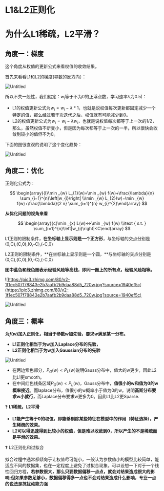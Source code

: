 # L1&L2正则化

# 为什么L1稀疏，L2平滑？

## **角度一：梯度**

这个角度从权值的更新公式来看权值的收敛结果。

首先来看看L1和L2的梯度(导数的反方向）：

![Untitled](L1&L2%E6%AD%A3%E5%88%99%E5%8C%96%20ee2754919d9f48d49844a2ca8ec69415/Untitled.png)

所以不失一般性，我们假定：$w_i$等于不为0的正浮点数，学习速率$\lambda$为0.5)：

- L1的权值更新公式为$w_i=w_i-\lambda * 1$，也就是说权值每次更新都固定减少一个特定的值，那么经过若干次迭代之后，权值就有可能减少到0。
- L2的权值更新公式为$w_i = w_i-\lambda w_i$，也就是说权值每次都等于上一次的1/2，那么，虽然权值不断变小，但是因为每次都等于上一次的一半，所以很快会收敛到较小的值但不为0。

下面的图很直观的说明了这个变化趋势：

![Untitled](L1&L2%E6%AD%A3%E5%88%99%E5%8C%96%20ee2754919d9f48d49844a2ca8ec69415/Untitled%201.png)

## **角度二：优化**

正则化公式为：

$$
\begin{array}{l}\min _{w} L_{1}(w)=\min _{w} f(w)+\frac{\lambda}{n} \sum_{i=1}^{n}\left|w_{i}\right| \\\min _{w} L_{2}(w)=\min _{w} f(w)+\frac{\lambda}{2 n} \sum_{i=1}^{n} w_{i}^{2}\end{array}
$$

****从优化问题的视角来看****

$$
\begin{array}{c}\min _{x} L(w)<=>\min _{w} f(w) \\\text { s.t. } \sum_{i=1}^{n}\left|w_{i}\right|<C\end{array}
$$

L1正则的限制条件，**在坐标轴上显示则是一个正方形**，与坐标轴的交点分别是(0,C),(C,0),(0,-C),(-C,0)

L2正则的限制条件，**在坐标轴上显示则是一个圆，**与坐标轴的交点分别是(0,C),(C,0),(0,-C),(-C,0)

**图中蓝色和绿色圈表示经验风险等高线，即同一圈上的所有点，经验风险相等。**

![https://pic3.zhimg.com/80/v2-1f1ec507f78843e2b7aafb2b9daa88d5_720w.jpg?source=1940ef5c](https://pic3.zhimg.com/80/v2-1f1ec507f78843e2b7aafb2b9daa88d5_720w.jpg?source=1940ef5c)

![Untitled](L1&L2%E6%AD%A3%E5%88%99%E5%8C%96%20ee2754919d9f48d49844a2ca8ec69415/Untitled%202.png)

## 角度三：****概率****

**为$f(w)$加入正则化，相当于参数$w$加先验，要求$w$满足某一分布。**

- **L1正则化相当于为w加入Laplace分布的先验，**
- **L2正则化相当于为w加入Gaussian分布的先验**

![Untitled](L1&L2%E6%AD%A3%E5%88%99%E5%8C%96%20ee2754919d9f48d49844a2ca8ec69415/Untitled%203.png)

- 在两边紫色部分，$P_G(w)<P_L(w)$说明Gauss分布中，值大的w更少，因此L2比L1更smooth。
- 在中间红色线条区域$P_G(w)<P_L(w)$，Gauss分布中，**值很小的w和值为0的w概率接近**。而laplace分布，值很小的w概率小于值为0的w。说明**高斯分布要求w小就行**，而Laplace分布要求w更多为0。因此L1比L2更Sparse.

❓ ****L1稀疏，L2平滑****

- **L1能产生等于0的权值，即能够剔除某些特征在模型中的作用（特征选择），产生稀疏的效果。**
- **L2可以得迅速得到比较小的权值，但是难以收敛到0，所以产生的不是稀疏而是平滑的效果。**

❓ L2正则化和过拟合

拟合过程中通常都倾向于让权值尽可能小，一般认为参数值小的模型比较简单，能适应不同的数据集，也在一定程度上避免了过拟合现象。可以设想一下对于一个线性回归方程，**若参数很大，那么只要数据偏移一点点，就会对结果造成很大的影响;但如果参数足够小，数据偏移得多一点也不会对结果造成什么影响，**专业一点的说法是**抗扰动能力强**

